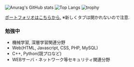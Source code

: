 ![Anurag's GitHub stats](https://github-readme-stats.vercel.app/api?username=nkgw-marronnier&theme=chartreuse-dark&show_icons=true)
![Top Langs](https://github-readme-stats.vercel.app/api/top-langs/?username=nkgw-marronnier&layout=compact&theme=chartreuse-dark&show_icons=true)
![trophy](https://github-profile-trophy.vercel.app/?username=nkgw-marronnier&theme=juicyfresh)

[ポートフォリオはこちらから.](https://nkgw-marronnier.github.io/index.html) ※新しくタブは開かれないので注意.

### 勉強中
* 機械学習, 深層学習関連分野
* Web(HTML, Javascript, CSS, PHP, MySQL)
* C++, Python(競プロなど)
* WEBサーバ・ネットワーク等セキュリティ関連分野
